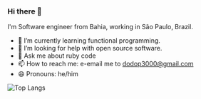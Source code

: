 ### Hi there 👋

I'm Software engineer from Bahia, working in São Paulo, Brazil.

- 🌱 I’m currently learning functional programming.
- 🤔 I’m looking for help with open source software.
- 💬 Ask me about ruby code
- 📫 How to reach me: e-email me to dodop3000@gmail.com
- 😄 Pronouns: he/him

![Top Langs](https://github-readme-stats.vercel.app/api/top-langs/?username=dodops&layout=compact&theme=light&hide_border=true)
